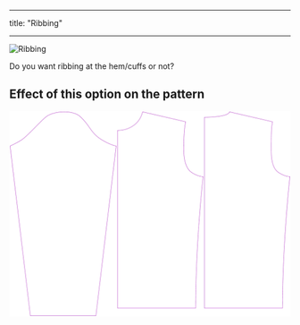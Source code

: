***

title: "Ribbing"

***

![Ribbing](ribbing.svg)

Do you want ribbing at the hem/cuffs or not?

## Effect of this option on the pattern

![This image shows the effect of this option by superimposing several variants that have a different value for this option](sven_ribbing_sample.svg "Effect of this option on the pattern")
